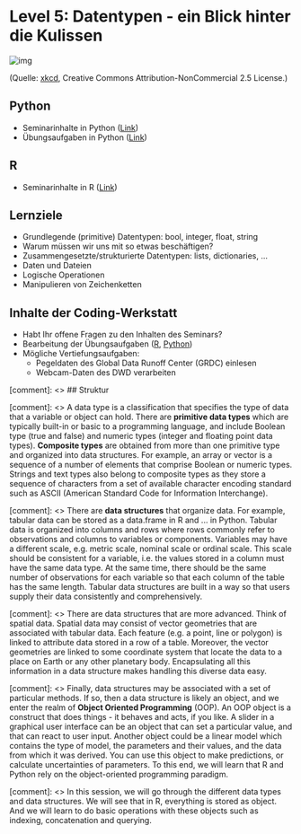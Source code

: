 # Level 5: Datentypen - ein Blick hinter die Kulissen

![img](https://imgs.xkcd.com/comics/file_extensions.png)

(Quelle: [xkcd](https://xkcd.com/1301/), Creative Commons Attribution-NonCommercial 2.5 License.)


## Python

- Seminarinhalte in Python ([Link](python/Datatypes.html))
- Übungsaufgaben in Python ([Link](python/uebung/uebung.html))

## R

- Seminarinhalte in R ([Link](R/Datatypes.html))


## Lernziele

- Grundlegende (primitive) Datentypen: bool, integer, float, string
- Warum müssen wir uns mit so etwas beschäftigen?
- Zusammengesetzte/strukturierte Datentypen: lists, dictionaries, ... 
- Daten und Dateien
- Logische Operationen
- Manipulieren von Zeichenketten

## Inhalte der Coding-Werkstatt
- Habt Ihr offene Fragen zu den Inhalten des Seminars?
- Bearbeitung der Übungsaufgaben ([R](R/exercises05.html), [Python](python/exercises05.html))
- Mögliche Vertiefungsaufgaben:
     - Pegeldaten des Global Data Runoff Center (GRDC) einlesen
     - Webcam-Daten des DWD verarbeiten
     

[comment]: <> ## Struktur

[comment]: <> A data type is a classification that specifies the type of data that a variable or object can hold. There are **primitive data types** which are typically built-in or basic to a programming language, and include Boolean type (true and false) and numeric types (integer and floating point data types). **Composite types** are obtained from more than one primitive type and organized into data structures. For example, an array or vector is a sequence of a number of elements that comprise Boolean or numeric types. Strings and text types also belong to composite types as they store a sequence of characters from a set of available character encoding standard such as ASCII (American Standard Code for Information Interchange).

[comment]: <> There are **data structures** that organize data. For example, tabular data can be stored as a data.frame in R and ... in Python. Tabular data is organized into columns and rows where rows commonly refer to observations and columns to variables or components. Variables may have a different scale, e.g. metric scale, nominal scale or ordinal scale. This scale should be consistent for a variable, i.e. the values stored in a column must have the same data type. At the same time, there should be the same number of observations for each variable so that each column of the table has the same length. Tabular data structures are built in a way so that users supply their data consistently and comprehensively.

[comment]: <> There are data structures that are more advanced. Think of spatial data. Spatial data may consist of vector geometries that are associated with tabular data. Each feature (e.g. a point, line or polygon) is linked to attribute data stored in a row of a table. Moreover, the vector geometries are linked to some coordinate system that locate the data to a place on Earth or any other planetary body. Encapsulating all this information in a data structure makes handling this diverse data easy.

[comment]: <> Finally, data structures may be associated with a set of particular methods. If so, then a data structure is likely an object, and we enter the realm of **Object Oriented Programming** (OOP). An OOP object is a construct that does things - it behaves and acts, if you like. A slider in a graphical user interface can be an object that can set a particular value, and that can react to user input. Another object could be a linear model which contains the type of model, the  parameters and their values, and the data from which it was derived. You can use this object to make predictions, or calculate uncertainties of parameters. To this end, we will learn that R and Python rely on the object-oriented programming paradigm.

[comment]: <> In this session, we will go through the different data types and data structures. We will see that in R, everything is stored as object. And we will learn to do basic operations with these objects such as indexing, concatenation and querying.
